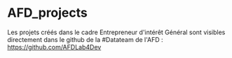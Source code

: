 # AFD_projects

Les projets créés dans le cadre Entrepreneur d'intérêt Général sont visibles directement dans le github de la #Datateam de l'AFD : https://github.com/AFDLab4Dev
